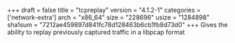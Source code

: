 +++
draft = false
title = "tcpreplay"
version = "4.1.2-1"
categories = ['network-extra']
arch = "x86_64"
size = "228696"
usize = "1284898"
sha1sum = "7212ae459897d841fc78d128463b6cb1fb8d73d0"
+++
Gives the ability to replay previously captured traffic in a libpcap format